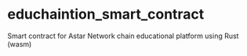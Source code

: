 # educhaintion_smart_contract
Smart contract for Astar Network chain educational platform using Rust (wasm)
